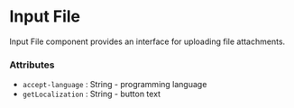 # Input File

Input File component provides an interface for uploading file attachments.

### Attributes

- `accept-language` : String - programming language
- `getLocalization` : String - button text